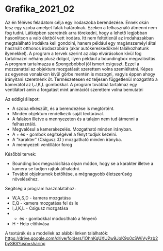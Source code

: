 # Grafika_2021_02
Az én féléves feladatom célja egy irodaszoba berendezése. Ennek okán lesz egy szoba amelyet falak határolnak. 
Ezeken a felhasználó átmenni nem fog tudni.
Látképben szeretnék arra törekedni, hogy a lehető legjobban hasonlítson a való életből vett irodára. Itt nem feltétlenül az irodaházakban megtalálható irodákra kell gondolni, hanem például egy magánszeméyl által használt otthonos irodaszobára (akár autókereskedőknél találkozhatunk ilyenekkel).
A program a tervek szerint az alap elvárásokon kívül fog tartalmazni néhány plusz dolgot, ilyen például a boundingbox megvalósítás.
A program tartalmazza a Spongebobbol jól ismert csiguszt. Ezzel a mozzanattal az objektum mozgatását szerettem volna szemléltetni. Képes az egyenes vonalakon kívül görbe mentén is mozogni, vagyis éppen ahogy irányítani szeretnénk őt. Természetesen ez teljesen függetlenül mozgathtó a kamerától az I,J,K,L gombokkal. A program továbbá tartalmaz egy ventilátort amin a forgatást mint animációt szerettem volna bemutatni

Az eddigi állapot:
   - A szoba elkészült, és a berendezése is megtörtént.
   - Minden objektum rendelkezik saját textúrával.
   - A falakon illetve a mennyezeten és a talajon nem tud átmenni a felhasználó.
   - Megvalósul a kamerakezelés.
      Mozgatható minden irányban.
   - A + és - gombok segítségével a fényt tudjuk kezelni.
   - A "karakter" (Csigusz :D ) mozgatható minden irányba.
   - A mennyezeti ventillátor forog

Későbbi tervek:
   - Bounding box megvalósítása olyan módon, hogy se a karakter illetve a kamera se tudjon rajtuk áthaladni.
   - További objektumok betöltése, a mégnagyobb életszerűség növeléséhez.

Segítség a program használatához:
   - W,A,S,D - kamera mozgatása
   - E,Q - kamera mozgatása fel és le
   - I,J,K,L - Csigusz mozgatása
   - + és - gombokkal módosítható a fényerő
   - H - Help előhívása

  
A textúrák és a modellek az alábbi linken találhatók:
https://drive.google.com/drive/folders/1OhnKgUXU2w9JoK9o0cSWiVyPzb2bySBS?usp=sharing
